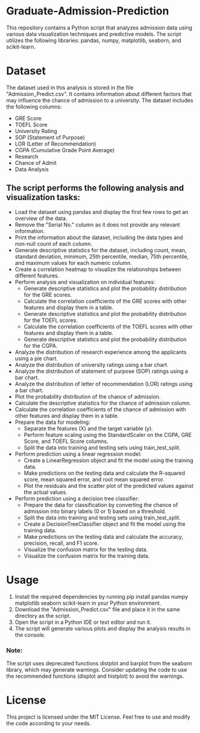 # Graduate-Admission-Prediction
This repository contains a Python script that analyzes admission data using various data visualization techniques and predictive models. The script utilizes the following libraries: pandas, numpy, matplotlib, seaborn, and scikit-learn.

# Dataset
The dataset used in this analysis is stored in the file "Admission_Predict.csv". It contains information about different factors that may influence the chance of admission to a university. The dataset includes the following columns:

- GRE Score
- TOEFL Score
- University Rating
- SOP (Statement of Purpose)
- LOR (Letter of Recommendation)
- CGPA (Cumulative Grade Point Average)
- Research
- Chance of Admit
- Data Analysis
## The script performs the following analysis and visualization tasks:

- Load the dataset using pandas and display the first few rows to get an overview of the data.
- Remove the "Serial No." column as it does not provide any relevant information.
- Print the information about the dataset, including the data types and non-null count of each column.
- Generate descriptive statistics for the dataset, including count, mean, standard deviation, minimum, 25th percentile, median, 75th percentile, and maximum values for each numeric column.
- Create a correlation heatmap to visualize the relationships between different features.
- Perform analysis and visualization on individual features:
  - Generate descriptive statistics and plot the probability distribution for the GRE scores.
  - Calculate the correlation coefficients of the GRE scores with other features and display them in a table.
  - Generate descriptive statistics and plot the probability distribution for the TOEFL scores.
  - Calculate the correlation coefficients of the TOEFL scores with other features and display them in a table.
  - Generate descriptive statistics and plot the probability distribution for the CGPA.
- Analyze the distribution of research experience among the applicants using a pie chart.
- Analyze the distribution of university ratings using a bar chart.
- Analyze the distribution of statement of purpose (SOP) ratings using a bar chart.
- Analyze the distribution of letter of recommendation (LOR) ratings using a bar chart.
- Plot the probability distribution of the chance of admission.
- Calculate the descriptive statistics for the chance of admission column.
- Calculate the correlation coefficients of the chance of admission with other features and display them in a table.
- Prepare the data for modeling:
  - Separate the features (X) and the target variable (y).
  - Perform feature scaling using the StandardScaler on the CGPA, GRE Score, and TOEFL Score columns.
  - Split the data into training and testing sets using train_test_split.
- Perform prediction using a linear regression model:
  - Create a LinearRegression object and fit the model using the training data.
  - Make predictions on the testing data and calculate the R-squared score, mean squared error, and root mean squared error.
  - Plot the residuals and the scatter plot of the predicted values against the actual values.
- Perform prediction using a decision tree classifier:
  - Prepare the data for classification by converting the chance of admission into binary labels (0 or 1) based on a threshold.
  - Split the data into training and testing sets using train_test_split.
  - Create a DecisionTreeClassifier object and fit the model using the training data.
  - Make predictions on the testing data and calculate the accuracy, precision, recall, and F1 score.
  - Visualize the confusion matrix for the testing data.
  - Visualize the confusion matrix for the training data.
# Usage
1. Install the required dependencies by running pip install pandas numpy matplotlib seaborn scikit-learn in your Python environment.
2. Download the "Admission_Predict.csv" file and place it in the same directory as the script.
3. Open the script in a Python IDE or text editor and run it.
4. The script will generate various plots and display the analysis results in the console.
### Note: 
The script uses deprecated functions distplot and barplot from the seaborn library, which may generate warnings. Consider updating the code to use the recommended functions (displot and histplot) to avoid the warnings.

# License
This project is licensed under the MIT License. Feel free to use and modify the code according to your needs.
